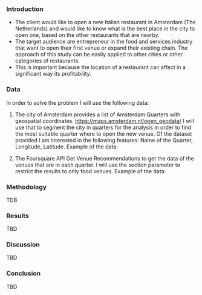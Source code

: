 ### Introduction
- The client would like to open a new Italian restaurant in Amsterdam (The Netherlands) and would like to know what is the best place in the city to open one, based on the other restaurants that are nearby.
- The target audience are entrepreneur in the food and services industry that want to open their first venue or expand their existing chain.
The approach of this study can be easily applied to other cities or other categories of restaurants.
- This is important because the location of a restaurant can affect in a significant way its profitability.


### Data


In order to solve the problem I will use the following data:

1) The city of Amsterdam provides a list of Amsterdam Quarters with geospatial coordinates. https://maps.amsterdam.nl/open_geodata/
I will use that to segment the city in quarters for the analysis in order to find the most suitable quarter where to open the new venue.
Of the dataset provided I am interested in the following features: Name of the Quarter, Longitude, Latitude. Example of the data:





2) The Foursquare API Get Venue Recommendations to get the data of the venues that are in each quarter. I will use the section parameter to restrict the results to only food venues. Example of the data:



### Methodology
TDB





### Results
TBD



### Discussion
TBD


### Conclusion
TBD
